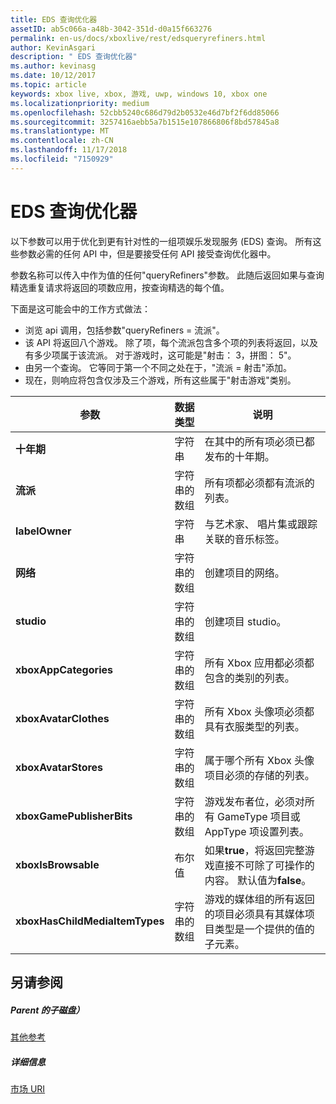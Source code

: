 ```yaml
---
title: EDS 查询优化器
assetID: ab5c066a-a48b-3042-351d-d0a15f663276
permalink: en-us/docs/xboxlive/rest/edsqueryrefiners.html
author: KevinAsgari
description: " EDS 查询优化器"
ms.author: kevinasg
ms.date: 10/12/2017
ms.topic: article
keywords: xbox live, xbox, 游戏, uwp, windows 10, xbox one
ms.localizationpriority: medium
ms.openlocfilehash: 52cbb5240c686d79d2b0532e46d7bf2f6dd85066
ms.sourcegitcommit: 3257416aebb5a7b1515e107866806f8bd57845a8
ms.translationtype: MT
ms.contentlocale: zh-CN
ms.lasthandoff: 11/17/2018
ms.locfileid: "7150929"
---
```

# <a name="eds-query-refiners"></a>EDS 查询优化器
 
<a id="ID4EO"></a>

  
 
以下参数可以用于优化到更有针对性的一组项娱乐发现服务 (EDS) 查询。 所有这些参数必需的任何 API 中，但是要接受任何 API 接受查询优化器中。
 
参数名称可以传入中作为值的任何"queryRefiners"参数。 此随后返回如果与查询精选重复请求将返回的项数应用，按查询精选的每个值。
 
下面是这可能会中的工作方式做法：
 
   * 浏览 api 调用，包括参数"queryRefiners = 流派"。
   * 该 API 将返回八个游戏。 除了项，每个流派包含多个项的列表将返回，以及有多少项属于该流派。 对于游戏时，这可能是"射击： 3，拼图： 5"。
   * 由另一个查询。 它等同于第一个不同之处在于，"流派 = 射击"添加。
   * 现在，则响应将包含仅涉及三个游戏，所有这些属于"射击游戏"类别。
  
| 参数| 数据类型| 说明| 
| --- | --- | --- | 
| <b>十年期</b>| 字符串| 在其中的所有项必须已都发布的十年期。| 
| <b>流派</b>| 字符串的数组| 所有项都必须都有流派的列表。| 
| <b>labelOwner</b>| 字符串| 与艺术家、 唱片集或跟踪关联的音乐标签。| 
| <b>网络</b>| 字符串的数组| 创建项目的网络。| 
| <b>studio</b>| 字符串的数组| 创建项目 studio。| 
| <b>xboxAppCategories</b>| 字符串的数组| 所有 Xbox 应用都必须都包含的类别的列表。| 
| <b>xboxAvatarClothes</b>| 字符串的数组| 所有 Xbox 头像项必须都具有衣服类型的列表。| 
| <b>xboxAvatarStores</b>| 字符串的数组| 属于哪个所有 Xbox 头像项目必须的存储的列表。| 
| <b>xboxGamePublisherBits</b>| 字符串的数组| 游戏发布者位，必须对所有 GameType 项目或 AppType 项设置列表。| 
| <b>xboxIsBrowsable</b>| 布尔值| 如果<b>true</b>，将返回完整游戏直接不可除了可操作的内容。 默认值为<b>false</b>。| 
| <b>xboxHasChildMediaItemTypes</b>| 字符串的数组| 游戏的媒体组的所有返回的项目必须具有其媒体项目类型是一个提供的值的子元素。| 
  
<a id="ID4EEF"></a>

 
## <a name="see-also"></a>另请参阅
 
<a id="ID4EGF"></a>

 
##### <a name="parent"></a>Parent 的子磁盘）  

[其他参考](atoc-xboxlivews-reference-additional.md)

  
<a id="ID4ESF"></a>

 
##### <a name="further-information"></a>详细信息 

[市场 URI](../uri/marketplace/atoc-reference-marketplace.md)

   